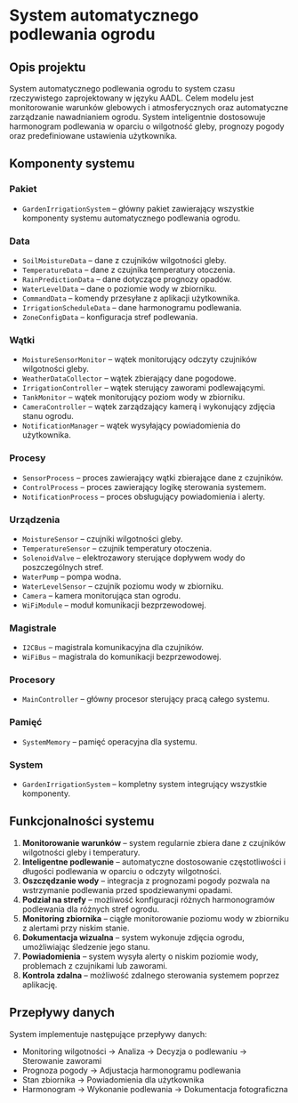 # System automatycznego podlewania ogrodu
## Opis projektu

System automatycznego podlewania ogrodu to system czasu rzeczywistego zaprojektowany w języku AADL. Celem modelu jest monitorowanie warunków glebowych i atmosferycznych oraz automatyczne zarządzanie nawadnianiem ogrodu. System inteligentnie dostosowuje harmonogram podlewania w oparciu o wilgotność gleby, prognozy pogody oraz predefiniowane ustawienia użytkownika.

## Komponenty systemu

### Pakiet
- `GardenIrrigationSystem` – główny pakiet zawierający wszystkie komponenty systemu automatycznego podlewania ogrodu.

### Data
- `SoilMoistureData` – dane z czujników wilgotności gleby.
- `TemperatureData` – dane z czujnika temperatury otoczenia.
- `RainPredictionData` – dane dotyczące prognozy opadów.
- `WaterLevelData` – dane o poziomie wody w zbiorniku.
- `CommandData` – komendy przesyłane z aplikacji użytkownika.
- `IrrigationScheduleData` – dane harmonogramu podlewania.
- `ZoneConfigData` – konfiguracja stref podlewania.

### Wątki
- `MoistureSensorMonitor` – wątek monitorujący odczyty czujników wilgotności gleby.
- `WeatherDataCollector` – wątek zbierający dane pogodowe.
- `IrrigationController` – wątek sterujący zaworami podlewającymi.
- `TankMonitor` – wątek monitorujący poziom wody w zbiorniku.
- `CameraController` – wątek zarządzający kamerą i wykonujący zdjęcia stanu ogrodu.
- `NotificationManager` – wątek wysyłający powiadomienia do użytkownika.

### Procesy
- `SensorProcess` – proces zawierający wątki zbierające dane z czujników.
- `ControlProcess` – proces zawierający logikę sterowania systemem.
- `NotificationProcess` – proces obsługujący powiadomienia i alerty.

### Urządzenia
- `MoistureSensor` – czujniki wilgotności gleby.
- `TemperatureSensor` – czujnik temperatury otoczenia.
- `SolenoidValve` – elektrozawory sterujące dopływem wody do poszczególnych stref.
- `WaterPump` – pompa wodna.
- `WaterLevelSensor` – czujnik poziomu wody w zbiorniku.
- `Camera` – kamera monitorująca stan ogrodu.
- `WiFiModule` – moduł komunikacji bezprzewodowej.

### Magistrale
- `I2CBus` – magistrala komunikacyjna dla czujników.
- `WiFiBus` – magistrala do komunikacji bezprzewodowej.

### Procesory
- `MainController` – główny procesor sterujący pracą całego systemu.

### Pamięć
- `SystemMemory` – pamięć operacyjna dla systemu.

### System
- `GardenIrrigationSystem` – kompletny system integrujący wszystkie komponenty.

## Funkcjonalności systemu

1. **Monitorowanie warunków** – system regularnie zbiera dane z czujników wilgotności gleby i temperatury.
2. **Inteligentne podlewanie** – automatyczne dostosowanie częstotliwości i długości podlewania w oparciu o odczyty wilgotności.
3. **Oszczędzanie wody** – integracja z prognozami pogody pozwala na wstrzymanie podlewania przed spodziewanymi opadami.
4. **Podział na strefy** – możliwość konfiguracji różnych harmonogramów podlewania dla różnych stref ogrodu.
5. **Monitoring zbiornika** – ciągłe monitorowanie poziomu wody w zbiorniku z alertami przy niskim stanie.
6. **Dokumentacja wizualna** – system wykonuje zdjęcia ogrodu, umożliwiając śledzenie jego stanu.
7. **Powiadomienia** – system wysyła alerty o niskim poziomie wody, problemach z czujnikami lub zaworami.
8. **Kontrola zdalna** – możliwość zdalnego sterowania systemem poprzez aplikację.

## Przepływy danych

System implementuje następujące przepływy danych:
- Monitoring wilgotności -> Analiza -> Decyzja o podlewaniu -> Sterowanie zaworami
- Prognoza pogody -> Adjustacja harmonogramu podlewania
- Stan zbiornika -> Powiadomienia dla użytkownika
- Harmonogram -> Wykonanie podlewania -> Dokumentacja fotograficzna

